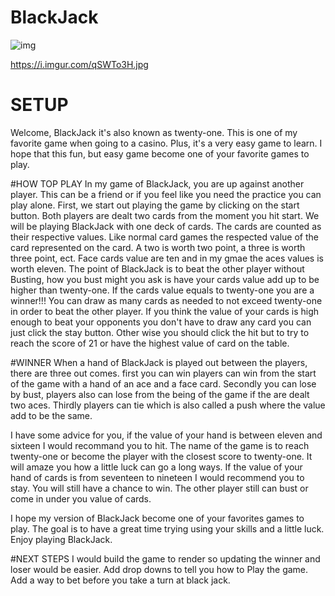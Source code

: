 # BlackJack

![img](https://i.imgur.com/qSWTo3H.jpg)

https://i.imgur.com/qSWTo3H.jpg

# SETUP
Welcome, BlackJack it's also known as twenty-one. 
This is one of my favorite game when going to a casino. 
Plus, it's a very easy game to learn. 
I hope that this fun, but easy game become one of your favorite games to play.

#HOW TOP PLAY
In my game of BlackJack, you are up against another player. This can be a friend or if you feel like you need the practice you can play alone.
First, we start out playing the game by clicking on the start button.
Both players are dealt two cards from the moment you hit start.
We will be playing BlackJack with one deck of cards. The cards are counted as their respective values.
Like normal card games the respected value of the card represented on the card.
A two is worth two point, a three is worth three point, ect. 
Face cards value are ten and in my gmae the aces values is worth eleven.
The point of BlackJack is to beat the other player without Busting, how you bust might you ask is have your cards value add up to be higher than twenty-one. 
If the cards value equals to twenty-one you are a winner!!!
You can draw as many cards as needed to not exceed twenty-one in order to beat the other player.
If you think the value of your cards is high enough to beat your opponents you don't have to draw any card you can just click the stay button.
Other wise you should click the hit but to try to reach the score of 21 or have the highest value of card on the table.

#WINNER
When a hand of BlackJack is played out between the players, there are three out comes. first you can win players can win from the start of the game with a hand of an ace and a face card.
 Secondly you can lose by bust, players also can lose from the being of the game if the are dealt two aces.
Thirdly players can tie which is also called a push where the value add to be the same.

I have some advice for you, if the value of your hand is between eleven and sixteen I would recommand you to hit. 
The name of the game is to reach twenty-one or become the player with the closest score to twenty-one. 
It will amaze you how a little luck can go a long ways.
If the value of your hand of cards is from seventeen to nineteen I would recommend you to stay. You will still have a chance to win.
The other player still can bust or come in under you value of cards.

I hope my version of BlackJack become one of your favorites games to play. 
The goal is to have a great time trying using your skills and a little luck. Enjoy playing BlackJack.

#NEXT STEPS 
I would build the game to render so updating the winner and loser would be easier. Add drop downs to tell you how to Play the game. Add a way to bet before you take a turn at black jack.
